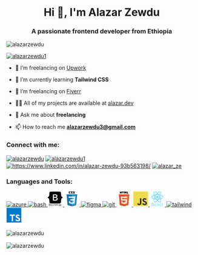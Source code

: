 <h1 align="center">Hi 👋, I'm Alazar Zewdu</h1>
<h3 align="center">A passionate frontend developer from Ethiopia</h3>

<p align="left"> <img src="https://komarev.com/ghpvc/?username=alazarzewdu&label=Profile%20views&color=0e75b6&style=flat" alt="alazarzewdu" /> </p>

<p align="left"> <a href="https://twitter.com/alazarzewdu1" target="blank"><img src="https://img.shields.io/twitter/follow/alazarzewdu1?logo=twitter&style=for-the-badge" alt="alazarzewdu1" /></a> </p>

- 🔭 I’m freelancing on [Upwork](https://www.upwork.com/freelancers/~01d4129d665d7b489e?viewMode=1)

- 🌱 I’m currently learning **Tailwind CSS**

- 🔭 I’m freelancing on [Fiverr](https://www.fiverr.com/alazarzewdu?public_mode=true)

- 👨‍💻 All of my projects are available at [alazar.dev](alazar.dev)

- 💬 Ask me about **freelancing**

- 📫 How to reach me **alazarzewdu3@gmail.com**

<h3 align="left">Connect with me:</h3>
<p align="left">
<a href="https://dev.to/alazarzewdu" target="blank"><img align="center" src="https://raw.githubusercontent.com/rahuldkjain/github-profile-readme-generator/master/src/images/icons/Social/devto.svg" alt="alazarzewdu" height="30" width="40" /></a>
<a href="https://twitter.com/alazarzewdu1" target="blank"><img align="center" src="https://raw.githubusercontent.com/rahuldkjain/github-profile-readme-generator/master/src/images/icons/Social/twitter.svg" alt="alazarzewdu1" height="30" width="40" /></a>
<a href="https://linkedin.com/in/https://www.linkedin.com/in/alazar-zewdu-93b563198/" target="blank"><img align="center" src="https://raw.githubusercontent.com/rahuldkjain/github-profile-readme-generator/master/src/images/icons/Social/linked-in-alt.svg" alt="https://www.linkedin.com/in/alazar-zewdu-93b563198/" height="30" width="40" /></a>
<a href="https://instagram.com/alazar_ze" target="blank"><img align="center" src="https://raw.githubusercontent.com/rahuldkjain/github-profile-readme-generator/master/src/images/icons/Social/instagram.svg" alt="alazar_ze" height="30" width="40" /></a>
</p>

<h3 align="left">Languages and Tools:</h3>
<p align="left"> <a href="https://azure.microsoft.com/en-in/" target="_blank" rel="noreferrer"> <img src="https://www.vectorlogo.zone/logos/microsoft_azure/microsoft_azure-icon.svg" alt="azure" width="40" height="40"/> </a> <a href="https://www.gnu.org/software/bash/" target="_blank" rel="noreferrer"> <img src="https://www.vectorlogo.zone/logos/gnu_bash/gnu_bash-icon.svg" alt="bash" width="40" height="40"/> </a> <a href="https://getbootstrap.com" target="_blank" rel="noreferrer"> <img src="https://raw.githubusercontent.com/devicons/devicon/master/icons/bootstrap/bootstrap-plain-wordmark.svg" alt="bootstrap" width="40" height="40"/> </a> <a href="https://www.w3schools.com/css/" target="_blank" rel="noreferrer"> <img src="https://raw.githubusercontent.com/devicons/devicon/master/icons/css3/css3-original-wordmark.svg" alt="css3" width="40" height="40"/> </a> <a href="https://www.figma.com/" target="_blank" rel="noreferrer"> <img src="https://www.vectorlogo.zone/logos/figma/figma-icon.svg" alt="figma" width="40" height="40"/> </a> <a href="https://git-scm.com/" target="_blank" rel="noreferrer"> <img src="https://www.vectorlogo.zone/logos/git-scm/git-scm-icon.svg" alt="git" width="40" height="40"/> </a> <a href="https://www.w3.org/html/" target="_blank" rel="noreferrer"> <img src="https://raw.githubusercontent.com/devicons/devicon/master/icons/html5/html5-original-wordmark.svg" alt="html5" width="40" height="40"/> </a> <a href="https://developer.mozilla.org/en-US/docs/Web/JavaScript" target="_blank" rel="noreferrer"> <img src="https://raw.githubusercontent.com/devicons/devicon/master/icons/javascript/javascript-original.svg" alt="javascript" width="40" height="40"/> </a> <a href="https://reactjs.org/" target="_blank" rel="noreferrer"> <img src="https://raw.githubusercontent.com/devicons/devicon/master/icons/react/react-original-wordmark.svg" alt="react" width="40" height="40"/> </a> <a href="https://tailwindcss.com/" target="_blank" rel="noreferrer"> <img src="https://www.vectorlogo.zone/logos/tailwindcss/tailwindcss-icon.svg" alt="tailwind" width="40" height="40"/> </a> <a href="https://www.typescriptlang.org/" target="_blank" rel="noreferrer"> <img src="https://raw.githubusercontent.com/devicons/devicon/master/icons/typescript/typescript-original.svg" alt="typescript" width="40" height="40"/> </a> </p>

<p><img align="center" src="https://github-readme-stats.vercel.app/api/top-langs?username=alazarzewdu&show_icons=true&locale=en&layout=compact" alt="alazarzewdu" /></p>

<p><img align="center" src="https://github-readme-streak-stats.herokuapp.com/?user=alazarzewdu&" alt="alazarzewdu" /></p>
